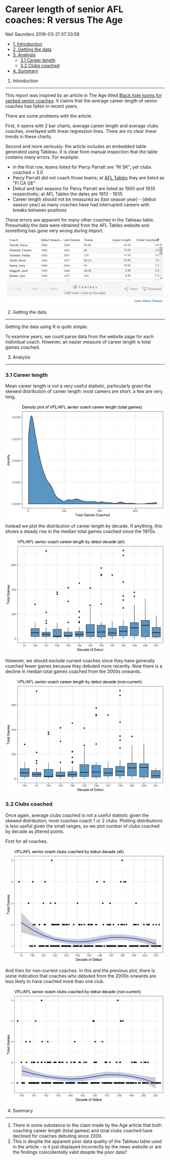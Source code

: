 Career length of senior AFL coaches: R versus The Age
================
Neil Saunders
2018-03-21 07:33:59

-   [1. Introduction](#introduction)
-   [2. Getting the data](#getting-the-data)
-   [3. Analysis](#analysis)
    -   [3.1 Career length](#career-length)
    -   [3.2 Clubs coached](#clubs-coached)
-   [4. Summary](#summary)

1. Introduction
---------------

This report was inspired by an article in The Age titled [Black hole looms for sacked senior coaches](http://www.theage.com.au/afl/afl-news/black-hole-looms-for-sacked-senior-coaches-20141001-10otho.html). It claims that the average career length of senior coaches has fallen in recent years.

There are some problems with the article.

First, it opens with 2 bar charts, average career length and average clubs coaches, overlayed with linear regression lines. There are no clear linear trends in these charts.

Second and more seriously: the article includes an embedded table generated using Tableau. It is clear from manual inspection that the table contains many errors. For example:

-   in the first row, teams listed for Percy Parratt are "RI SK", yet clubs coached = 3.0
-   Percy Parratt did not coach those teams; at [AFL Tables](http://afltables.com/afl/stats/coaches/Percy_Parratt.html) they are listed as "FI CA GE"
-   Debut and last seasons for Percy Parratt are listed as 1900 and 1935 respectively; at AFL Tables the dates are 1913 - 1935
-   Career length should not be measured as (last season year) - (debut season year) as many coaches have had interrupted careers with breaks between positions

These errors are apparent for many other coaches in the Tableau table. Presumably the data were obtained from the AFL Tables website and something has gone very wrong during import.

![tableau errors](tableau-errors.png)

2. Getting the data
-------------------

Getting the data using R is quite simple.

To examine years, we could parse data from the website page for each individual coach. However, an easier measure of career length is total games coached.

3. Analysis
-----------

### 3.1 Career length

Mean career length is not a very useful statistic, particularly given the skewed distribution of career length: most careers are short, a few are very long.

![](coaches_files/figure-markdown_github/density-1.png)

Instead we plot the distribution of career length by decade. If anything, this shows a steady rise in the median total games coached since the 1970s.

![](coaches_files/figure-markdown_github/length-all-1.png)

However, we should exclude current coaches since they have generally coached fewer games because they debuted more recently. Now there is a decline in median total games coached from the 2000s onwards.

![](coaches_files/figure-markdown_github/length-past-1.png)

### 3.2 Clubs coached

Once again, average clubs coached is not a useful statistic given the skewed distribution; most coaches coach 1 or 2 clubs. Plotting distributions is less useful given the small ranges, so we plot number of clubs coached by decade as jittered points.

First for all coaches.

![](coaches_files/figure-markdown_github/clubs-all-1.png)

And then for non-current coaches. In this and the previous plot, there is some indication that coaches who debuted from the 2000s onwards are less likely to have coached more than one club.

![](coaches_files/figure-markdown_github/clubs-past-1.png)

4. Summary
----------

1.  There is some substance to the claim made by the Age article that both coaching career length (total games) and total clubs coached have declined for coaches debuting since 2000.
2.  This is despite the apparent poor data quality of the Tableau table used in the article - is it just displayed incorrectly by the news website or are the findings coincidentally valid despite the poor data?
